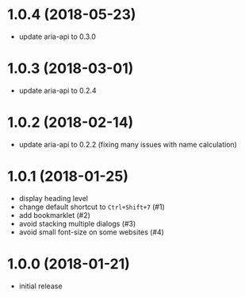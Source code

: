 # 1.0.4 (2018-05-23)

-   update aria-api to 0.3.0


# 1.0.3 (2018-03-01)

-   update aria-api to 0.2.4


# 1.0.2 (2018-02-14)

-   update aria-api to 0.2.2 (fixing many issues with name calculation)


# 1.0.1 (2018-01-25)

-   display heading level
-   change default shortcut to `Ctrl+Shift+7` (#1)
-   add bookmarklet (#2)
-   avoid stacking multiple dialogs (#3)
-   avoid small font-size on some websites (#4)


# 1.0.0 (2018-01-21)

-   initial release
